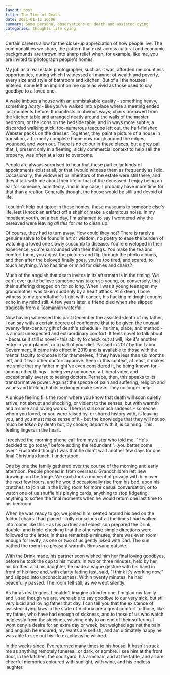 ```yaml
---
layout: post
title: The Time of Death
date: 2021-01-12 16:06
summary: Some personal observations on death and assisted dying
categories: thoughts life dying
---
```


Certain careers allow for the close-up appreciation of how people live. The commonalities we share, the pattern that exist across cultural and economic backgrounds are thrown into sharp relief when, for example, like me, you are invited to photograph people's homes.
  
My job as a real estate photographer, such as it was, afforded me countless opportunities, during which I witnessed all manner of wealth and poverty, every size and style of bathroom and kitchen. But of all the houses I entered, none left an imprint on me quite as vivid as those used to say goodbye to a loved one.

A wake imbues a house with an unmistakable quality - something heavy, something *hasty* - like you've walked into a place where a meeting ended just moments before. It manifests in obvious ways; chairs borrowed from the kitchen table and arranged neatly around the walls of the master bedroom, or the icons on the bedside table, and in ways more subtle; a discarded walking stick, too-numerous teacups left out, the half-finished Webster packs on the dresser. Together, they paint a picture of a house in transition, a formerly complete home now rough around the edges, wounded, and worn out. There is no colour in these places, but a grey pall that, I, present only in a fleeting, sickly commercial context to help sell the property, was often at a loss to overcome.

People are always surprised to hear that these particular kinds of appointments exist at all, or that I would witness them as frequently as I did.  Occasionally, the widow(er) or inheritors of the estate were still there, and they'd talk with me about their life or that of the deceased. I enjoy being an ear for someone, admittedly, and in any case, I probably have more time for that than a realtor. Generally though, the house would be still and devoid of life.
  
I couldn't help but tiptoe in these homes, these museums to someone else's life, lest I knock an artifact off a shelf or make a calamitous noise.  In my impatient youth, on a bad day, I'm ashamed to say I wondered why the bereaved were leaving *all this* for *me* to clean up.

Of course, they had to turn away. How could they not? There is rarely a genuine salve to be found in art or wisdom, no poetry to ease the burden of watching a loved one slowly succumb to disease. You're enveloped in their experience, you're surrounded with their things. You make the tea and comfort them, you adjust the pictures and flip through the photo albums, and then after the beloved finally goes, you're too tired, and scared, to touch anything. Who has time or mind for dishes and chairs?
  
Much of the anguish that death invites in its aftermath is in the timing. We can't ever quite believe someone was taken so young, or, conversely, that their suffering dragged on for so long.  When I was a young teenager, my grandmother was taken suddenly by a heart attack. At sixteen, I bore witness to my grandfather's fight with cancer, his hacking midnight coughs echo in my mind still.  A few years later, a friend died when she slipped tragically from a Tasmanian waterfall.
  
Now having witnessed this past December the assisted-death of my father, I can say with a certain degree of confidence that to be given the unusual twenty-first-century gift of death's schedule - its time, place, and method - is a most unexpected and extraordinary comfort. It feels novel to talk about - because it still *is* novel - this ability to check out at will, like it's another entry in your planner, or a part of your diet. Passed in 2017 by the Labor Government, it came into effect in 2019 and is available to those with the mental faculty to choose it for themselves, if they have less than six months left, and if two other doctors approve. Seen in this context, at least, it makes me smile that my father might've even considered it, he being known for - among other things - being very unmodern, a Liberal voter, and exceptionally averse to seeing doctors. Perhaps, then, this speaks to its transformative power. Against the spectre of pain and suffering, religion and values and lifelong habits no longer make sense. They no longer help.



A unique feeling fills the room where you know that death will soon quietly arrive; not abrupt and shocking, or violent to the senses, but with warmth and a smile and loving words. There is still so much sadness - someone whom you loved, or you were raised by, or shared history with, is leaving you, and you must make sense of it - but the knowledge that they will not so much be *taken* by death but, by choice, *depart* with it, is calming. This feeling lingers in the heart.

I received the morning phone call from my sister who told me, "He's decided to go today," before adding the redundant "...you better come over." Frustrated though I was that he didn't wait another few days for one final Christmas lunch, I understood. 

One by one the family gathered over the course of the morning and early afternoon. People phoned in from overseas. Grandchildren left new drawings on the fridge. We each took a moment of privacy with him over the next few hours, and he would occasionally rise from his bed, upon his crutches, to join us in the living room for more casual conversation, or to watch one of us shuffle his playing cards, anything to stop fidgeting, anything to soften the final moments when he would return one last time to his bedroom.

When he was ready to go, we joined him, seated around his bed on the foldout chairs I had placed - fully conscious of all the times I had walked into rooms like this - as his partner and eldest son prepared the Drink, double- and triple-checking that the otherwise simple directions were followed to the letter. In these remarkable minutes, there was even room enough for levity, as one or two of us gently joked with Dad. The sun bathed the room in a pleasant warmth. Birds sang outside.
    
With the Drink made, his partner soon wished him her final loving goodbyes, before he took the cup to his mouth. In two or three minutes, held by her, his brother, and his daughter, he made a vague gesture with his hand in front of his face and, with clarity fading fast, said, "I think it's working now," and slipped into unconsciousness. Within twenty minutes, he had peacefully passed. The room fell still, as we wept silently.

As far as death goes, I couldn't imagine a kinder one. I'm glad my family and I, sad though we are, were able to say goodbye to our very sick, but still very lucid and loving father that day. I can tell you that the existence of assisted-dying laws in the state of Victoria are a great comfort to those, like my father, who have had enough of sickness, and to those of us who watch helplessly from the sidelines, wishing only to an end of their suffering. I wont deny a desire for an extra day or week, but weighed against the pain and anguish he endured, my wants are selfish, and am ultimately happy he was able to see out his life exactly as he wished.

In the weeks since, I've returned many times to his house. It hasn't struck me as anything remotely funereal, or dark, or sombre. I see him at the front door, in the kitchen, the courtyard, his armchair, and at the table, and all are cheerful memories coloured with sunlight, with wine, and his endless laughter.  